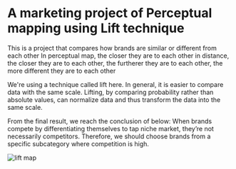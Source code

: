 # A marketing project of Perceptual mapping using Lift technique
This is a project that compares how brands are similar or different from each other
In perceptual map, the closer they are to each other in distance, the closer they are to each other, the furtherer they are to each other, the more different they are to each other

We're using a technique called lift here. In general, it is easier to compare data with the same scale. Lifting, by comparing probability rather than absolute values, can normalize data and thus transform the data into the same scale.

From the final result, we reach the conclusion of below:
When brands compete by differentiating themselves to tap niche market, they’re not necessarily competitors. Therefore, we should choose brands from a specific subcategory where competition is high.


![lift map](https://github.com/ROBINYXY/Marketing/assets/111807480/324c0104-1112-4c18-bc49-41ab323d9888)

